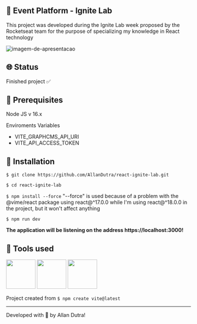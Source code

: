 ## 🧪 Event Platform - Ignite Lab
<p>This project was developed during the Ignite Lab week proposed by the Rocketseat team for the purpose of specializing my knowledge in React technology</p>

![imagem-de-apresentacao](https://ik.imagekit.io/ghmg33v8b/react-ignite-lab-presentation_CCA2ee5wA.png?ik-sdk-version=javascript-1.4.3&updatedAt=1657061982914)

## 🌐 Status
<p>Finished project ✅</p>

## 🧰 Prerequisites
<p>Node JS v 16.x</p>

Enviroments Variables
 -  VITE_GRAPHCMS_API_URI
 - VITE_API_ACCESS_TOKEN

## 🔧 Installation
`$ git clone https://github.com/AllanDutra/react-ignite-lab.git`

`$ cd react-ignite-lab`

`$ npm install --force` "--force" is used because of a problem with the @vime/react package using react@^17.0.0 while I'm using react@^18.0.0 in the project, but it won't affect anything

`$ npm run dev`

<strong>The application will be listening on the address https://localhost:3000!</strong>

## 🔨 Tools used

<div>
<img src="https://cdn.jsdelivr.net/gh/devicons/devicon/icons/react/react-original.svg" width="80" />
<img src="https://cdn.jsdelivr.net/gh/devicons/devicon/icons/tailwindcss/tailwindcss-plain.svg" width="80" />
<img src="https://cdn.jsdelivr.net/gh/devicons/devicon/icons/graphql/graphql-plain.svg" width="80" />
</div>

Project created from `$ npm create vite@latest`

<hr>

Developed with 💜 by Allan Dutra!
